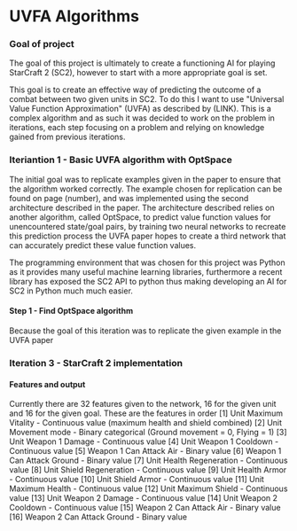 # UVFA Algorithms
### Goal of project
The goal of this project is ultimately to create a functioning AI for playing StarCraft 2 (SC2), however to start with a more appropriate goal is set.

This goal is to create an effective way of predicting the outcome of a combat between two given units in SC2. To do this I want to use "Universal Value Function Approximation" (UVFA) as described by (LINK).
This is a complex algorithm and as such it was decided to work on the problem in iterations, each step focusing on a problem and relying on knowledge gained from previous iterations.

### Iteriantion 1 - Basic UVFA algorithm with OptSpace
The initial goal was to replicate examples given in the paper to ensure that the algorithm worked correctly. The example chosen for replication can be found on page (number), and was implemented using the second architecture described in the paper.
The architecture described relies on another algorithm, called OptSpace, to predict value function values for unencountered state/goal pairs, by training two neural networks to recreate this prediction process the UVFA paper hopes to create a third network that can accurately predict these value function values.

The programming environment that was chosen for this project was Python as it provides many useful machine learning libraries, furthermore a recent library has exposed the SC2 API to python thus making developing an AI for SC2 in Python much much easier.

####  Step 1 - Find OptSpace algorithm
Because the goal of this iteration was to replicate the given example in the UVFA paper




### Iteration 3 - StarCraft 2 implementation

####  Features and output
Currently there are 32 features given to the network, 16 for the given unit and 16 for the given goal. These are the features in order
[1] Unit Maximum Vitality - Continuous value (maximum health and shield combined)
[2] Unit Movement mode - Binary categorical (Ground movement = 0, Flying = 1)
[3] Unit Weapon 1 Damage - Continuous value
[4] Unit Weapon 1 Cooldown - Continuous value
[5] Weapon 1 Can Attack Air - Binary value
[6] Weapon 1 Can Attack Ground - Binary value
[7] Unit Health Regeneration - Continuous value
[8] Unit Shield Regeneration - Continuous value
[9] Unit Health Armor - Continuous value
[10] Unit Shield Armor - Continuous value
[11] Unit Maximum Health - Continuous value
[12] Unit Maximum Shield - Continuous value
[13] Unit Weapon 2 Damage - Continuous value
[14] Unit Weapon 2 Cooldown - Continuous value
[15] Weapon 2 Can Attack Air - Binary value
[16] Weapon 2 Can Attack Ground - Binary value
